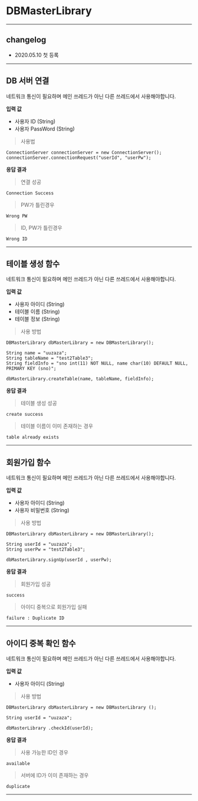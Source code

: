 # DBMasterLibrary

----

## changelog
* 2020.05.10 첫 등록

----

## DB 서버 연결
네트워크 통신이 필요하며 메인 쓰레드가 아닌 다른 쓰레드에서 사용해야합니다.




**입력 값**

* 사용자 ID (String)
* 사용자 PassWord (String)

> 사용법

    ConnectionServer connectionServer = new ConnectionServer();
    connectionServer.connectionRequest("userId", "userPw");



**응답 결과**
  

> 연결 성공
    

    Connection Success


>PW가 틀린경우


    Wrong PW



>ID, PW가 틀린경우


    Wrong ID
    
----


## 테이블 생성 함수
네트워크 통신이 필요하며 메인 쓰레드가 아닌 다른 쓰레드에서 사용해야합니다.




**입력 값**

* 사용자 아이디 (String)
* 테이블 이름 (String)
* 테이블 정보 (String)

> 사용 방법

    DBMasterLibrary dbMasterLibrary = new DBMasterLibrary();

    String name = "uuzaza";
    String tableName = "test2Table3";
    String fieldInfo = "sno int(11) NOT NULL, name char(10) DEFAULT NULL, PRIMARY KEY (sno)";

    dbMasterLibrary.createTable(name, tableName, fieldInfo);


**응답 결과**
  

>테이블 생성  성공
    

    create success


>테이블 이름이 이미 존재하는 경우


    table already exists


----


## 회원가입 함수
네트워크 통신이 필요하며 메인 쓰레드가 아닌 다른 쓰레드에서 사용해야합니다.




**입력 값**

* 사용자 아이디 (String)
* 사용자 비밀번호 (String)


> 사용 방법

    DBMasterLibrary dbMasterLibrary = new DBMasterLibrary();

    String userId = "uuzaza";
    String userPw = "test2Table3";
    
    dbMasterLibrary.signUp(userId , userPw);


**응답 결과**
  

>회원가입 성공
    

    success


>아이디 중복으로 회원가입 실패


    failure : Duplicate ID


----
## 아이디 중복 확인 함수
네트워크 통신이 필요하며 메인 쓰레드가 아닌 다른 쓰레드에서 사용해야합니다.



**입력 값**

* 사용자 아이디 (String)



> 사용 방법

    DBMasterLibrary dbMasterLibrary = new DBMasterLibrary ();

    String userId = "uuzaza";
    
    dbMasterLibrary .checkId(userId);


**응답 결과**
  

>사용 가능한 ID인 경우
    

    available


>서버에 ID가 이미 존재하는 경우


    duplicate


----
